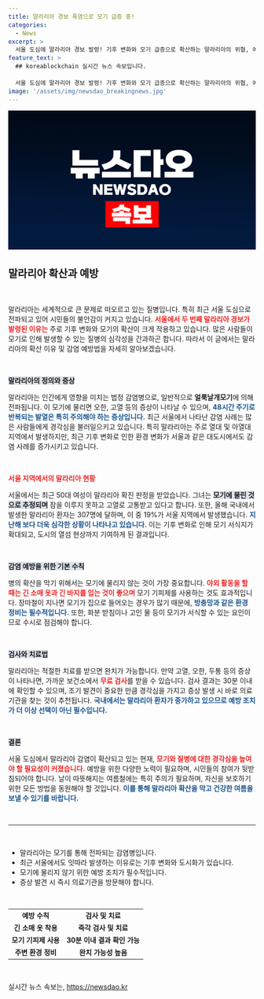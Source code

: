 ```yaml
---
title: 말라리아 경보 폭염으로 모기 급증 중!
categories:
  - News
excerpt: >
  서울 도심에 말라리아 경보 발령! 기후 변화와 모기 급증으로 확산하는 말라리아의 위협, 예방법과 증상도 확인하세요. 버려두면 안 될 경고입니다! 클릭 필수!
feature_text: >
  ## koreablockchain 실시간 뉴스 속보입니다.

  서울 도심에 말라리아 경보 발령! 기후 변화와 모기 급증으로 확산하는 말라리아의 위협, 예방법과 증상도 확인하세요. 버려두면 안 될 경고입니다! 클릭 필수!
image: '/assets/img/newsdao_breakingnews.jpg'
---
```


<p><img src="/assets/img/newsdao_breakingnews.jpg" alt="koreablockchain 속보" /></p>

<h2 data-ke-size="size26">말라리아 확산과 예방</h2>

<p data-ke-size="size16">&nbsp;</p>

<p>말라리아는 세계적으로 큰 문제로 떠오르고 있는 질병입니다. 특히 최근 서울 도심으로 전파되고 있어 시민들의 불안감이 커지고 있습니다. <b><span style="color: #ee2323;">서울에서 두 번째 말라리아 경보가 발령된 이유는</span></b> 주로 기후 변화와 모기의 확산이 크게 작용하고 있습니다. 많은 사람들이 모기로 인해 발생할 수 있는 질병의 심각성을 간과하곤 합니다. 따라서 이 글에서는 말라리아의 확산 이유 및 감염 예방법을 자세히 알아보겠습니다.</p>

<p data-ke-size="size16">&nbsp;</p>

<p><b><span style="background-color: #21538527;">말라리아의 정의와 증상</span></b></p>

<p>말라리아는 인간에게 영향을 미치는 법정 감염병으로, 일반적으로 <b>얼룩날개모기</b>에 의해 전파됩니다. 이 모기에 물리면 오한, 고열 등의 증상이 나타날 수 있으며, <b><span style="color: #1a5490;">48시간 주기로 반복되는 발열은 특히 주의해야 하는 증상입니다.</span></b> 최근 서울에서 나타난 감염 사례는 많은 사람들에게 경각심을 불러일으키고 있습니다. 특히 말라리아는 주로 열대 및 아열대 지역에서 발생하지만, 최근 기후 변화로 인한 환경 변화가 서울과 같은 대도시에서도 감염 사례를 증가시키고 있습니다.</p>

<p data-ke-size="size16">&nbsp;</p>

<p><b><span style="color: #ee2323;">서울 지역에서의 말라리아 현황</span></b></p>

<p>서울에서는 최근 50대 여성이 말라리아 확진 판정을 받았습니다. 그녀는 <b><span style="background-color: #21538527;">모기에 물린 것으로 추정되며</span></b> 잠을 이루지 못하고 고열로 고통받고 있다고 합니다. 또한, 올해 국내에서 발생한 말라리아 환자는 307명에 달하며, 이 중 19%가 서울 지역에서 발생했습니다. <b><span style="color: #1a5490;">지난해 보다 더욱 심각한 상황이 나타나고 있습니다.</span></b> 이는 기후 변화로 인해 모기 서식지가 확대되고, 도시의 열섬 현상까지 기여하게 된 결과입니다. </p>

<p data-ke-size="size16">&nbsp;</p>

<p><b><span style="background-color: #21538527;">감염 예방을 위한 기본 수칙</span></b></p>

<p>병의 확산을 막기 위해서는 모기에 물리지 않는 것이 가장 중요합니다. <b><span style="color: #ee2323;">야외 활동을 할 때는 긴 소매 옷과 긴 바지를 입는 것이 좋으며</span></b> 모기 기피제를 사용하는 것도 효과적입니다. 장마철이 지나면 모기가 집으로 들어오는 경우가 많기 때문에, <b><span style="color: #1a5490;">방충망과 같은 환경 정비는 필수적입니다.</span></b> 또한, 화분 받침이나 고인 물 등이 모기가 서식할 수 있는 요인이므로 수시로 점검해야 합니다.</p>

<p data-ke-size="size16">&nbsp;</p>

<p><b><span style="background-color: #21538527;">검사와 치료법</span></b></p>

<p>말라리아는 적절한 치료를 받으면 완치가 가능합니다. 만약 고열, 오한, 두통 등의 증상이 나타나면, 가까운 보건소에서 <b><span style="color: #ee2323;">무료 검사</span></b>를 받을 수 있습니다. 검사 결과는 30분 이내에 확인할 수 있으며, 조기 발견이 중요한 만큼 경각심을 가지고 증상 발생 시 바로 의료기관을 찾는 것이 추천됩니다. <b><span style="color: #1a5490;">국내에서는 말라리아 환자가 증가하고 있으므로 예방 조치가 더 이상 선택이 아닌 필수입니다.</span></b></p>

<p data-ke-size="size16">&nbsp;</p>

<p><b><span style="background-color: #21538527;">결론</span></b></p>

<p>서울 도심에서 말라리아 감염이 확산되고 있는 현재, <b><span style="color: #ee2323;">모기와 질병에 대한 경각심을 높여야 할 필요성이 커졌습니다.</span></b> 예방을 위한 다양한 노력이 필요하며, 시민들의 참여가 뒷받침되어야 합니다. 날이 따뜻해지는 여름철에는 특히 주의가 필요하며, 자신을 보호하기 위한 모든 방법을 동원해야 할 것입니다. <b><span style="color: #1a5490;">이를 통해 말라리아 확산을 막고 건강한 여름을 보낼 수 있기를 바랍니다.</span></b></p>

<p data-ke-size="size16">&nbsp;</p>

<hr>

<p data-ke-size="size16">&nbsp;</p>

<ul>
    <li>말라리아는 모기를 통해 전파되는 감염병입니다.</li>
    <li>최근 서울에서도 잇따라 발생하는 이유로는 기후 변화와 도시화가 있습니다.</li>
    <li>모기에 물리지 않기 위한 예방 조치가 필수적입니다.</li>
    <li>증상 발견 시 즉시 의료기관을 방문해야 합니다.</li>
</ul>

<p data-ke-size="size16">&nbsp;</p>

<table style="width: 100%; border-collapse: collapse;">
    <tr>
        <td style="text-align: center; height: 17px;"><b>예방 수칙</b></td>
        <td style="text-align: center; height: 17px;"><b>검사 및 치료</b></td>
    </tr>
    <tr>
        <td style="text-align: center; height: 17px;"><b>긴 소매 옷 착용</b></td>
        <td style="text-align: center; height: 17px;"><b>즉각 검사 및 치료</b></td>
    </tr>
    <tr>
        <td style="text-align: center; height: 17px;"><b>모기 기피제 사용</b></td>
        <td style="text-align: center; height: 17px;"><b>30분 이내 결과 확인 가능</b></td>
    </tr>
    <tr>
        <td style="text-align: center; height: 17px;"><b>주변 환경 정비</b></td>
        <td style="text-align: center; height: 17px;"><b>완치 가능성 높음</b></td>
    </tr>
</table>

<p data-ke-size="size16">&nbsp;</p>
실시간 뉴스 속보는, <a href="https://newsdao.kr" rel="dofollow">https://newsdao.kr</a>


